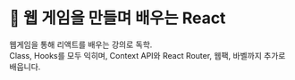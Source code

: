 # :blue_book: 웹 게임을 만들며 배우는 React
웹게임을 통해 리액트를 배우는 강의로 독학.    
Class, Hooks를 모두 익히며, Context API와 React Router, 웹팩, 바벨까지 추가로 배웁니다.

